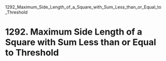 1292_Maximum_Side_Length_of_a_Square_with_Sum_Less_than_or_Equal_to_Threshold
# 1292. Maximum Side Length of a Square with Sum Less than or Equal to Threshold

